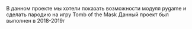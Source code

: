 В данном проекте мы хотели показать возможности модуля pygame и сделать пародию на игру Tomb of the Mask
Данный проект был выполнен в 2018-2019г
